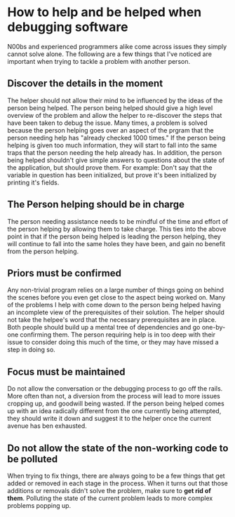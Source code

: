 # How to help and be helped when debugging software

N00bs and experienced programmers alike come across issues they simply cannot solve alone.
The following are a few things that I've noticed are important when trying to tackle a problem with another person.

## Discover the details in the moment

The helper should not allow their mind to be influenced by the ideas of the person being helped. 
The person being helped should give a high level overview of the problem and allow the helper to re-discover the steps that have been taken to debug the issue. 
Many times, a problem is solved because the person helping goes over an aspect of the prgram that the person needing help has "already checked 1000 times."
If the person being helping is given too much information, they will start to fall into the same traps that the person needing the help already has.
In addition, the person being helped shouldn't give simple answers to questions about the state of the application, but should prove them. 
For example: Don't say that the variable in question has been initialized, but prove it's been initialized by printing it's fields.

## The Person helping should be in charge

The person needing assistance needs to be mindful of the time and effort of the person helping by allowing them to take charge. 
This ties into the above point in that if the person being helped is leading the person helping, they will continue to fall into the same holes they have been, and gain no benefit from the person helping.

## Priors must be confirmed

Any non-trivial program relies on a large number of things going on behind the scenes before you even get close to the aspect being worked on.
Many of the problems I help with come down to the person being helped having an incomplete view of the prerequisites of their solution. 
The helper should not take the helpee's word that the necessary prerequisites are in place. 
Both people should build up a mental tree of dependencies and go one-by-one confirming them. 
The person requiring help is in too deep with their issue to consider doing this much of the time, or they may have missed a step in doing so.

## Focus must be maintained

Do not allow the conversation or the debugging process to go off the rails.
More often than not, a diversion from the process will lead to more issues cropping up, and goodwill being wasted.
If the person being helped comes up with an idea radically different from the one currently being attempted, they should write it down and suggest it to the helper once the current avenue has ben exhausted.

## Do not allow the state of the non-working code to be polluted

When trying to fix things, there are always going to be a few things that get added or removed in each stage in the process.
When it turns out that those additions or removals didn't solve the problem, make sure to **get rid of them**.
Polluting the state of the current problem leads to more complex problems popping up.

